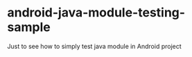 # android-java-module-testing-sample

Just to see how to simply test java module in Android project
